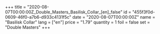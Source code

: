 +++
title = "2020-08-07T00:00:00Z_Double_Masters_Basilisk_Collar_[en]_false"
id = "455f3f0d-0609-46f0-a7b6-d933c4131f5c"
date = "2020-08-07T00:00:00Z"
name = "Basilisk Collar"
lang = ["en"]
price = "1.79"
quantity = 1
foil = false
set = "Double Masters"
+++
